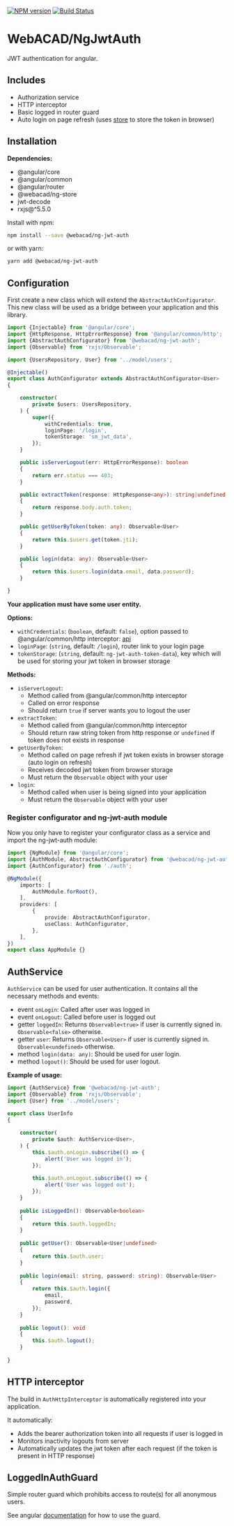 [![NPM version](https://img.shields.io/npm/v/@webacad/ng-jwt-auth.svg?style=flat-square)](https://www.npmjs.com/package/@webacad/ng-jwt-auth)
[![Build Status](https://img.shields.io/travis/Web-ACAD/ng-jwt-auth.svg?style=flat-square)](https://travis-ci.org/Web-ACAD/ng-jwt-auth)

# WebACAD/NgJwtAuth

JWT authentication for angular.

## Includes

* Authorization service
* HTTP interceptor
* Basic logged in router guard
* Auto login on page refresh (uses [store](https://github.com/marcuswestin/store.js) to store the token in browser)

## Installation

**Dependencies:**

* @angular/core
* @angular/common
* @angular/router
* @webacad/ng-store
* jwt-decode
* rxjs@^5.5.0

Install with npm:

```bash
npm install --save @webacad/ng-jwt-auth
```

or with yarn:

```bash
yarn add @webacad/ng-jwt-auth
```

## Configuration

First create a new class which will extend the `AbstractAuthConfigurator`. This new class will be used as a bridge
between your application and this library.

```typescript
import {Injectable} from '@angular/core';
import {HttpResponse, HttpErrorResponse} from '@angular/common/http';
import {AbstractAuthConfigurator} from '@webacad/ng-jwt-auth';
import {Observable} from 'rxjs/Observable';

import {UsersRepository, User} from '../model/users';

@Injectable()
export class AuthConfigurator extends AbstractAuthConfigurator<User>
{

    constructor(
        private $users: UsersRepository,
    ) {
        super({
            withCredentials: true,
            loginPage: '/login',
            tokenStorage: 'sm_jwt_data',
        });
    }

    public isServerLogout(err: HttpErrorResponse): boolean
    {
        return err.status === 403;
    }

    public extractToken(response: HttpResponse<any>): string|undefined
    {
        return response.body.auth.token;
    }

    public getUserByToken(token: any): Observable<User>
    {
        return this.$users.get(token.jti);
    }

    public login(data: any): Observable<User>
    {
        return this.$users.login(data.email, data.password);
    }

}
```

**Your application must have some user entity.**

**Options:**

* `withCredentials`: (`boolean`, default: `false`), option passed to @angular/common/http interceptor: [api](https://angular.io/api/http/RequestOptions#withCredentials)
* `loginPage`: (`string`, default: `/login`), router link to your login page
* `tokenStorage`: (`string`, default: `ng-jwt-auth-token-data`), key which will be used for storing your jwt token in browser storage

**Methods:**

* `isServerLogout`:
    + Method called from @angular/common/http interceptor
    + Called on error response
    + Should return `true` if server wants you to logout the user
* `extractToken`:
    + Method called from @angular/common/http interceptor
    + Should return raw string token from http response or `undefined` if token does not exists in response
* `getUserByToken`:
    + Method called on page refresh if jwt token exists in browser storage (auto login on refresh)
    + Receives decoded jwt token from browser storage
    + Must return the `Observable` object with your user
* `login`:
    + Method called when user is being signed into your application
    + Must return the `Observable` object with your user
    
### Register configurator and ng-jwt-auth module

Now you only have to register your configurator class as a service and import the ng-jwt-auth module:

```typescript
import {NgModule} from '@angular/core';
import {AuthModule, AbstractAuthConfigurator} from '@webacad/ng-jwt-auth';
import {AuthConfigurator} from './auth';

@NgModule({
    imports: [
        AuthModule.forRoot(),
    ],
    providers: [
        {
            provide: AbstractAuthConfigurator,
            useClass: AuthConfigurator,
        },
    ],
})
export class AppModule {}
```

## AuthService

`AuthService` can be used for user authentication. It contains all the necessary methods and events:

* event `onLogin`: Called after user was logged in
* event `onLogout`: Called before user is logged out
* getter `loggedIn`: Returns `Observable<true>` if user is currently signed in. `Observable<false>` otherwise.
* getter `user`: Returns `Observable<User>` if user is currently signed in. `Observable<undefined>` otherwise.
* method `login(data: any)`: Should be used for user login.
* method `logout()`: Should be used for user logout.

**Example of usage:**

```typescript
import {AuthService} from '@webacad/ng-jwt-auth';
import {Observable} from 'rxjs/Observable';
import {User} from '../model/users';

export class UserInfo
{
    
    constructor(
        private $auth: AuthService<User>,
    ) {
        this.$auth.onLogin.subscribe(() => {
            alert('User was logged in');
        });
        
        this.$auth.onLogout.subscribe(() => {
            alert('User was logged out');
        });
    }
    
    public isLoggedIn(): Observable<boolean>
    {
        return this.$auth.loggedIn;
    }
    
    public getUser(): Observable<User|undefined>
    {
        return this.$auth.user;
    }
    
    public login(email: string, password: string): Observable<User>
    {
        return this.$auth.login({
            email,
            password,
        });
    }
    
    public logout(): void
    {
        this.$auth.logout();
    }
    
}
```

## HTTP interceptor

The build in `AuthHttpInterceptor` is automatically registered into your application.

It automatically:

* Adds the bearer authorization token into all requests if user is logged in
* Monitors inactivity logouts from server
* Automatically updates the jwt token after each request (if the token is present in HTTP response)

## LoggedInAuthGuard

Simple router guard which prohibits access to route(s) for all anonymous users.

See angular [documentation](https://angular.io/guide/router#milestone-5-route-guards) for how to use the guard. 
